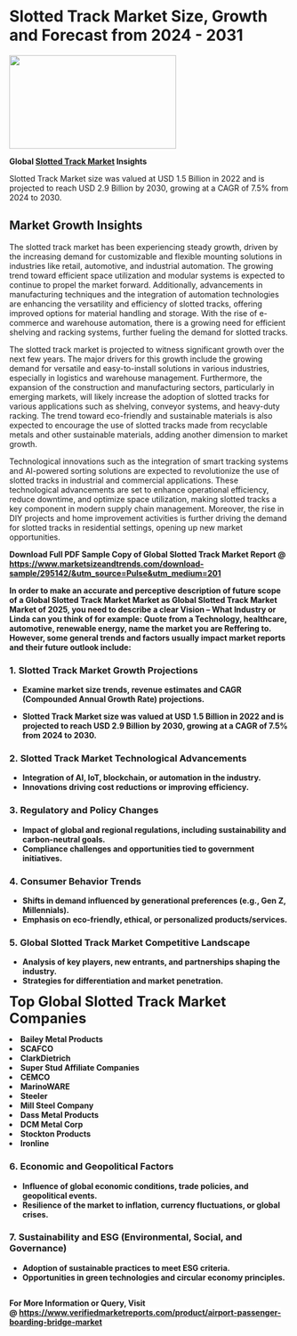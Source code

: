 <H1>Slotted Track Market Size, Growth and Forecast from 2024 - 2031</H1><img class="aligncenter size-medium wp-image-584254" src="https://thirdeyenews.in/wp-content/uploads/2024/09/Global-Market-Research-300x168.jpeg" alt="" width="300" height="168" /><p><strong>Global&nbsp;<a href="https://www.marketsizeandtrends.com/download-sample/295142/&amp;utm_source=Pulse&amp;utm_medium=201">Slotted Track Market</a> Insights</strong></p><p>Slotted Track Market size was valued at USD 1.5 Billion in 2022 and is projected to reach USD 2.9 Billion by 2030, growing at a CAGR of 7.5% from 2024 to 2030.</p><p><h2>Market Growth Insights</h2> <p>The slotted track market has been experiencing steady growth, driven by the increasing demand for customizable and flexible mounting solutions in industries like retail, automotive, and industrial automation. The growing trend toward efficient space utilization and modular systems is expected to continue to propel the market forward. Additionally, advancements in manufacturing techniques and the integration of automation technologies are enhancing the versatility and efficiency of slotted tracks, offering improved options for material handling and storage. With the rise of e-commerce and warehouse automation, there is a growing need for efficient shelving and racking systems, further fueling the demand for slotted tracks.</p> <p><strong></strong></p> <p>The slotted track market is projected to witness significant growth over the next few years. The major drivers for this growth include the growing demand for versatile and easy-to-install solutions in various industries, especially in logistics and warehouse management. Furthermore, the expansion of the construction and manufacturing sectors, particularly in emerging markets, will likely increase the adoption of slotted tracks for various applications such as shelving, conveyor systems, and heavy-duty racking. The trend toward eco-friendly and sustainable materials is also expected to encourage the use of slotted tracks made from recyclable metals and other sustainable materials, adding another dimension to market growth.</p> <p>Technological innovations such as the integration of smart tracking systems and AI-powered sorting solutions are expected to revolutionize the use of slotted tracks in industrial and commercial applications. These technological advancements are set to enhance operational efficiency, reduce downtime, and optimize space utilization, making slotted tracks a key component in modern supply chain management. Moreover, the rise in DIY projects and home improvement activities is further driving the demand for slotted tracks in residential settings, opening up new market opportunities.</p> <p><strong></p><p><span class=""><strong>Download Full PDF Sample Copy of Global Slotted Track Market Report</strong> @ <a href="https://www.marketsizeandtrends.com/download-sample/295142/&amp;utm_source=Pulse&amp;utm_medium=201" target="_blank">https://www.marketsizeandtrends.com/download-sample/295142/&amp;utm_source=Pulse&amp;utm_medium=201</a></span></p><p>In order to make an accurate and perceptive description of future scope of a Global&nbsp;Slotted Track Market Market as Global&nbsp;Slotted Track Market Market of 2025, you need to describe a clear Vision &ndash; What Industry or Linda can you think of for example: Quote from a Technology, healthcare, automotive, renewable energy, name the market you are Reffering to. However, some general trends and factors usually impact market reports and their future outlook include:</p><h3>1.&nbsp;<strong>Slotted Track Market Growth Projections</strong></h3><ul><li>Examine market size trends, revenue estimates and CAGR (Compounded Annual Growth Rate) projections.</li><li><p>Slotted Track Market size was valued at USD 1.5 Billion in 2022 and is projected to reach USD 2.9 Billion by 2030, growing at a CAGR of 7.5% from 2024 to 2030.</p></li></ul><h3>2.&nbsp;<strong>Slotted Track Market Technological Advancements</strong></h3><ul><li>Integration of AI, IoT, blockchain, or automation in the industry.</li><li>Innovations driving cost reductions or improving efficiency.</li></ul><h3>3.&nbsp;<strong>Regulatory and Policy Changes</strong></h3><ul><li>Impact of global and regional regulations, including sustainability and carbon-neutral goals.</li><li>Compliance challenges and opportunities tied to government initiatives.</li></ul><h3>4.&nbsp;<strong>Consumer Behavior Trends</strong></h3><ul><li>Shifts in demand influenced by generational preferences (e.g., Gen Z, Millennials).</li><li>Emphasis on eco-friendly, ethical, or personalized products/services.</li></ul><h3>5.&nbsp;<strong>Global Slotted Track Market Competitive Landscape</strong></h3><ul><li>Analysis of key players, new entrants, and partnerships shaping the industry.</li><li>Strategies for differentiation and market penetration.</li></ul><p data-pm-slice="1 1 []"><span style="color: inherit; font-family: inherit; font-size: 25px;">Top Global Slotted Track Market Companies</span></p><div class="" data-test-id=""><p><li>Bailey Metal Products</li><li> SCAFCO</li><li> ClarkDietrich</li><li> Super Stud Affiliate Companies</li><li> CEMCO</li><li> MarinoWARE</li><li> Steeler</li><li> Mill Steel Company</li><li> Dass Metal Products</li><li> DCM Metal Corp</li><li> Stockton Products</li><li> Ironline</li></p></div><h3>6.&nbsp;<strong>Economic and Geopolitical Factors</strong></h3><ul><li>Influence of global economic conditions, trade policies, and geopolitical events.</li><li>Resilience of the market to inflation, currency fluctuations, or global crises.</li></ul><h3>7.&nbsp;<strong>Sustainability and ESG (Environmental, Social, and Governance)</strong></h3><ul><li>Adoption of sustainable practices to meet ESG criteria.</li><li>Opportunities in green technologies and circular economy principles.</li></ul><h2><strong style="font-size: 14px;">For More Information or Query, Visit @&nbsp;</strong><a style="background-color: #ffffff; font-size: 14px;" href="https://www.marketsizeandtrends.com/report/slotted-track-market/" target="_blank">https://www.verifiedmarketreports.com/product/airport-passenger-boarding-bridge-market</a></h2>
